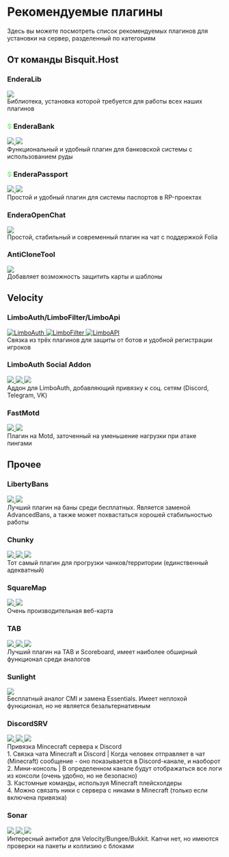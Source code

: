 <script setup>
import keks from '../.vitepress/theme/keks.vue'
</script>

# Рекомендуемые плагины

Здесь вы можете посмотреть список рекомендуемых плагинов для установки на сервер, разделенный по категориям

## От команды Bisquit.Host

<div class="flex">
    <h3>EnderaLib</h3>
    <a href="https://modrinth.com/plugin/enderalib" target="_blank">
        <img src="/modrinth.webp" class="sex">
    </a>
</div>
<keks>
    Библиотека, установка которой требуется для работы всех наших плагинов
</keks>

<div class="flex">
    <h3><b style="color:lightgreen">$</b> EnderaBank</h3>
    <a href="/ebank">
        <img src="/bisquit.webp">
    </a>
    <a href="https://black-minecraft.com/resources/enderabank.5300" target="_blank">
        <img src="/bm.webp" class="sex">
    </a>
</div>
<keks>
    Функциональный и удобный плагин для банковской системы с использованием руды
</keks>

<div class="flex">
    <h3><b style="color:lightgreen">$</b> EnderaPassport</h3>
    <a href="/epassport">
        <img src="/bisquit.webp">
    </a>
    <a href="https://black-minecraft.com/resources/enderapassport.4881" target="_blank">
        <img src="/bm.webp" class="sex">
    </a>
</div>
<keks>
    Простой и удобный плагин для системы паспортов в RP-проектах
</keks>

<div class="flex">
    <h3>EnderaOpenChat</h3>
    <a href="https://modrinth.com/plugin/enderaopenchat" target="_blank">
        <img src="/modrinth.webp" class="sex">
    </a>
</div>
<keks>
    Простой, стабильный и современный плагин на чат с поддержкой Folia
</keks>

<div class="flex">
    <h3>AntiCloneTool</h3>
    <a href="https://modrinth.com/plugin/anticlonetool" target="_blank">
        <img src="/modrinth.webp" class="sex">
    </a>
</div>
<keks>
    Добавляет возможность защитить карты и шаблоны
</keks>

## Velocity

<div class="flex">
    <h3>LimboAuth/LimboFilter/LimboApi</h3>
    <a href="https://github.com/Elytrium/LimboAuth/releases" target="_blank">
        <img src="/github.webp" class="sex" title="LimboAuth">
    </a>
    <a href="https://github.com/Elytrium/LimboFilter/releases" target="_blank">
        <img src="/github.webp" class="sex" title="LimboFilter">
    </a>
    <a href="https://github.com/Elytrium/LimboAPI/releases" target="_blank">
        <img src="/github.webp" class="sex" title="LimboAPI">
    </a>
</div>
<keks>
    Связка из трёх плагинов для защиты от ботов и удобной регистрации игроков
</keks>

<div class="flex">
    <h3>LimboAuth Social Addon</h3>
    <a href="https://modrinth.com/plugin/limboauth-socialaddon" target="_blank">
        <img src="/modrinth.webp" class="sex">
    </a>
    <a href="https://github.com/Elytrium/LimboAuth-SocialAddon/releases" target="_blank">
        <img src="/github.webp" class="sex">
    </a>
    <a href="https://www.spigotmc.org/resources/limboauth-social-addon.102170" target="_blank">
        <img src="/spigot.webp" class="sex">
    </a>
</div>
<keks>
    Аддон для LimboAuth, добавляющий привязку к соц. сетям (Discord, Telegram, VK)
</keks>

<div class="flex">
    <h3>FastMotd</h3>
    <a href="https://modrinth.com/plugin/fastmotd/versions" target="_blank">
        <img src="/modrinth.webp" class="sex">
    </a>
    <a href="https://github.com/Elytrium/FastMOTD/releases" target="_blank">
        <img src="/github.webp" class="sex">
    </a>
</div>
<keks>
    Плагин на Motd, заточенный на уменьшение нагрузки при атаке пингами
</keks>

## Прочее

<div class="flex">
    <h3>LibertyBans</h3>
    <a href="https://github.com/A248/LibertyBans/releases" target="_blank">
        <img src="/modrinth.webp" class="sex">
    </a>
    <a href="https://www.spigotmc.org/resources/libertybans.81063" target="_blank">
        <img src="/github.webp" class="sex">
    </a>
</div>
<keks>
    Лучший плагин на баны среди бесплатных. Является заменой AdvancedBans, а также может похвастаться хорошей стабильностью работы
</keks>

<div class="flex">
    <h3>Chunky</h3>
    <a href="https://modrinth.com/plugin/chunky" target="_blank">
        <img src="/modrinth.webp" class="sex">
    </a>
    <a href="https://github.com/pop4959/Chunky" target="_blank">
        <img src="/github.webp" class="sex">
    </a>
    <a href="https://www.spigotmc.org/resources/chunky.81534" target="_blank">
        <img src="/spigot.webp" class="sex">
    </a>
</div>
<keks>
    Тот самый плагин для прогрузки чанков/территории (единственный адекватный)
</keks>

<div class="flex">
    <h3>SquareMap</h3>
    <a href="https://modrinth.com/plugin/squaremap" target="_blank">
        <img src="/modrinth.webp" class="sex">
    </a>
    <a href="https://github.com/jpenilla/squaremap/releases" target="_blank">
        <img src="/github.webp" class="sex">
    </a>
</div>
<keks>
    Очень производительная веб-карта
</keks>

<div class="flex">
    <h3>TAB</h3>
    <a href="https://modrinth.com/plugin/tab-was-taken" target="_blank">
        <img src="/modrinth.webp" class="sex">
    </a>
    <a href="https://github.com/NEZNAMY/TAB/releases" target="_blank">
        <img src="/github.webp" class="sex">
    </a>
    <a href="https://www.spigotmc.org/resources/57806" target="_blank">
        <img src="/spigot.webp" class="sex">
    </a>
</div>
<keks>
    Лучший плагин на TAB и Scoreboard, имеет наиболее обширный функционал среди аналогов
</keks>

<div class="flex">
    <h3>Sunlight</h3>
    <a href="https://www.spigotmc.org/resources/sunlight-server-management-plugin-essentials-update-part-ii.67733" target="_blank">
        <img src="/spigot.webp" class="sex">
    </a>
</div>
<keks>
    Бесплатный аналог CMI и замена Essentials. Имеет неплохой функционал, но не является безальтернативным
</keks>

<div class="flex">
    <h3>DiscordSRV</h3>
    <a href="https://modrinth.com/plugin/discordsrv/versions" target="_blank">
        <img src="/modrinth.webp" class="sex">
    </a>
    <a href="https://github.com/DiscordSRV/DiscordSRV/releases" target="_blank">
        <img src="/github.webp" class="sex">
    </a>
    <a href="https://www.spigotmc.org/resources/discordsrv.18494" target="_blank">
        <img src="/spigot.webp" class="sex">
    </a>
</div>
<keks>
    Привязка Mincecraft сервера к Discord<br>
    1. Связка чата Minecraft и Discord | Когда человек отправляет в чат (Minecraft) сообщение - оно показывается в Discord-канале, и наоборот<br>
    2. Мини-консоль | В определенном канале будут отображаться все логи из консоли (очень удобно, но не безопасно)<br>
    3. Кастомные команды, используя Minecraft плейсхолдеры<br>
    4. Можно связать ники с сервера с никами в Minecraft (только если включена привязка)<br>
</keks>

<div class="flex">
    <h3>Sonar</h3>
    <a href="https://modrinth.com/plugin/sonar" target="_blank">
        <img src="/modrinth.webp" class="sex">
    </a>
    <a href="https://github.com/jonesdevelopment/sonar" target="_blank">
        <img src="/github.webp" class="sex">
    </a>
    <a href="https://www.spigotmc.org/resources/sonar.115239" target="_blank">
        <img src="/spigot.webp" class="sex">
    </a>
</div>
<keks>
    Интересный антибот для Velocity/Bungee/Bukkit. Капчи нет, но имеются проверки на пакеты и коллизию с блоками
</keks>